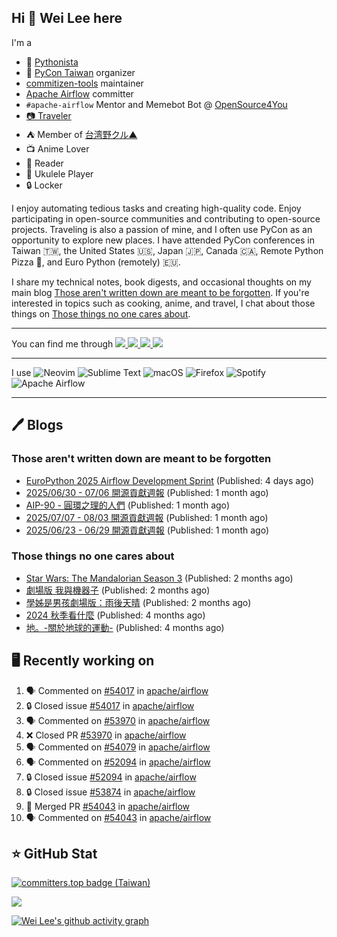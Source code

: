 ## Hi 👋 Wei Lee here

I'm a

* 🐍 [Pythonista](https://pycon-note.wei-lee.me/)
* 🐍 [PyCon Taiwan](https://tw.pycon.org/) organizer
* [commitizen-tools](https://github.com/commitizen-tools) maintainer
* [Apache Airflow](https://github.com/apache/airflow/) committer
* `#apache-airflow` Mentor and Memebot Bot @ [OpenSource4You](https://github.com/opensource4you/)
* [📷 Traveler](https://travlog.wei-lee.me/)
* ⛺ Member of [台湾野クル▲](https://twitter.com/Taiwannokuru)
* 📺 Anime Lover
* 📖 Reader
* 🎵 Ukulele Player
* 🔒 Locker

I enjoy automating tedious tasks and creating high-quality code. Enjoy participating in open-source communities and contributing to open-source projects. Traveling is also a passion of mine, and I often use PyCon as an opportunity to explore new places. I have attended PyCon conferences in Taiwan 🇹🇼, the United States 🇺🇸, Japan 🇯🇵, Canada 🇨🇦, Remote Python Pizza 🍕, and Euro Python (remotely) 🇪🇺.

I share my technical notes, book digests, and occasional thoughts on my main blog [Those aren't written down are meant to be forgotten](https://blog.wei-lee.me/). If you're interested in topics such as cooking, anime, and travel, I chat about those things on [Those things no one cares about](https://travlog.wei-lee.me/).


---

<p align="left">
You can find me through
  <a href="https://in.linkedin.com/in/clleew" target="blank">
    <img src="https://img.shields.io/badge/LinkedIn-0077B5?style=for-the-badge&logo=linkedin&logoColor=white" />
  </a>
  <a href="https://twitter.com/clleew" target="blank">
    <img src="https://img.shields.io/badge/Twitter-1DA1F2?style=for-the-badge&logo=twitter&logoColor=white" />
  </a>
  <a href="https://github.com/Lee-W/" target="blank">
    <img src="https://img.shields.io/badge/GitHub-100000?style=for-the-badge&logo=github&logoColor=white" />
  </a>
  <img src="https://img.shields.io/mastodon/follow/109323826846876448?domain=mtd.pythonasia.org" />
</p>

---

I use ![Neovim](https://img.shields.io/badge/NeoVim-%2357A143.svg?&style=for-the-badge&logo=neovim&logoColor=white) ![Sublime Text](https://img.shields.io/badge/sublime_text-%23575757.svg?style=for-the-badge&logo=sublime-text&logoColor=important) ![macOS](https://img.shields.io/badge/mac%20os-000000?style=for-the-badge&logo=macos&logoColor=F0F0F0) ![Firefox](https://img.shields.io/badge/Firefox-FF7139?style=for-the-badge&logo=Firefox-Browser&logoColor=white) ![Spotify](https://img.shields.io/badge/Spotify-1ED760?style=for-the-badge&logo=spotify&logoColor=white) ![Apache Airflow](https://img.shields.io/badge/Apache%20Airflow-017CEE?style=for-the-badge&logo=Apache%20Airflow&logoColor=white)

---


## 🖊️ Blogs

### Those aren't written down are meant to be forgotten

* [EuroPython 2025 Airflow Development Sprint](https://blog.wei-lee.me/posts/tech/2025/08/europython-2025-airflow-development-sprint) (Published: 4 days ago)
* [2025/06/30 - 07/06 開源貢獻週報](https://blog.wei-lee.me/posts/tech/2025/07/2025-06-30-07-06-open-source-report) (Published: 1 month ago)
* [AIP-90 - 圓環之理的人們](https://blog.wei-lee.me/posts/tech/2025/07/aip-90-human-in-the-loop) (Published: 1 month ago)
* [2025/07/07 - 08/03 開源貢獻週報](https://blog.wei-lee.me/posts/tech/2025/07/2025-07-07-08-03-open-source-report) (Published: 1 month ago)
* [2025/06/23 - 06/29 開源貢獻週報](https://blog.wei-lee.me/posts/tech/2025/07/2025-06-23-06-29-open-source-report) (Published: 1 month ago)

### Those things no one cares about
 
 * [Star Wars: The Mandalorian Season 3](https://travlog.wei-lee.me/posts/review/2025/05/star-wars-the-mandalorian-season-3) (Published: 2 months ago)
 * [劇場版 我與機器子](https://travlog.wei-lee.me/posts/review/2025/05/Boku-to-Roboko-Movie) (Published: 2 months ago)
 * [學姊是男孩劇場版：雨後天晴](https://travlog.wei-lee.me/posts/review/2025/05/senpai-wa-odokonoko-movie) (Published: 2 months ago)
 * [2024 秋季看什麼](https://travlog.wei-lee.me/posts/review/2025/04/what-i-watched-in-2024-fall) (Published: 4 months ago)
 * [地。-關於地球的運動-](https://travlog.wei-lee.me/posts/review/2025/03/chi-on-the-movements-of-the-earth) (Published: 4 months ago)

## 🖥️ Recently working on

1. 🗣 Commented on [#54017](https://github.com/apache/airflow/issues/54017#issuecomment-3154094723) in [apache/airflow](https://github.com/apache/airflow)
2. 🔒 Closed issue [#54017](https://github.com/apache/airflow/issues/54017) in [apache/airflow](https://github.com/apache/airflow)
3. 🗣 Commented on [#53970](https://github.com/apache/airflow/pull/53970#issuecomment-3154093018) in [apache/airflow](https://github.com/apache/airflow)
4. ❌ Closed PR [#53970](https://github.com/apache/airflow/pull/53970) in [apache/airflow](https://github.com/apache/airflow)
5. 🗣 Commented on [#54079](https://github.com/apache/airflow/issues/54079#issuecomment-3153679838) in [apache/airflow](https://github.com/apache/airflow)
6. 🗣 Commented on [#52094](https://github.com/apache/airflow/issues/52094#issuecomment-3153011052) in [apache/airflow](https://github.com/apache/airflow)
7. 🔒 Closed issue [#52094](https://github.com/apache/airflow/issues/52094) in [apache/airflow](https://github.com/apache/airflow)
8. 🔒 Closed issue [#53874](https://github.com/apache/airflow/issues/53874) in [apache/airflow](https://github.com/apache/airflow)
9. 🎉 Merged PR [#54043](https://github.com/apache/airflow/pull/54043) in [apache/airflow](https://github.com/apache/airflow)
10. 🗣 Commented on [#54043](https://github.com/apache/airflow/pull/54043#issuecomment-3152998733) in [apache/airflow](https://github.com/apache/airflow)


## ⭐ GitHub Stat

[![committers.top badge (Taiwan)](https://user-badge.committers.top/taiwan_public/Lee-W.svg)](https://user-badge.committers.top/taiwan_public/Lee-W)

[![](https://github-readme-stats.vercel.app/api?username=Lee-W&show_icons=true&hide_title=true&cache_seconds=86400)](https://github.com/anuraghazra/github-readme-stats)

[![Wei Lee's github activity graph](https://github-readme-activity-graph.vercel.app/graph?username=Lee-W&theme=dracula)](https://github.com/ashutosh00710/github-readme-activity-graph)

